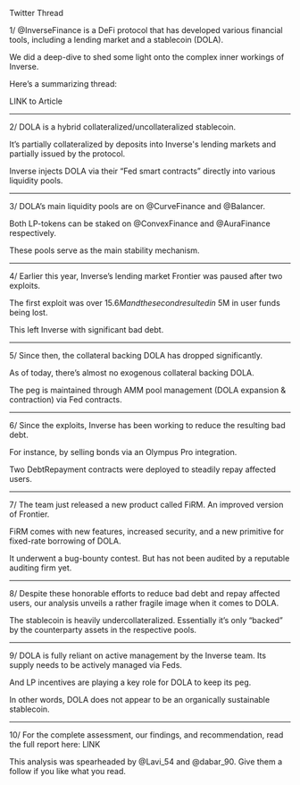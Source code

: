 Twitter Thread

1/ @InverseFinance is a DeFi protocol that has developed various financial tools, including a lending market and a stablecoin (DOLA).

We did a deep-dive to shed some light onto the complex inner workings of Inverse.

Here’s a summarizing thread:

LINK to Article

___

2/ DOLA is a hybrid collateralized/uncollateralized stablecoin.

It’s partially collateralized by deposits into Inverse's lending markets and partially issued by the protocol.

Inverse injects DOLA via their “Fed smart contracts” directly into various liquidity pools.

___

3/ DOLA’s main liquidity pools are on @CurveFinance and @Balancer.

Both LP-tokens can be staked on @ConvexFinance and @AuraFinance respectively. 

These pools serve as the main stability mechanism.

___

4/ Earlier this year, Inverse’s lending market Frontier was paused after two exploits.

The first exploit was over $15.6M and the second resulted in ~$5M in user funds being lost.

This left Inverse with significant bad debt.

___

5/ Since then, the collateral backing DOLA has dropped significantly.

As of today, there’s almost no exogenous collateral backing DOLA.

The peg is maintained through AMM pool management (DOLA expansion & contraction) via Fed contracts. 

___

6/ Since the exploits, Inverse has been working to reduce the resulting bad debt.

For instance, by selling bonds via an Olympus Pro integration.

Two DebtRepayment contracts were deployed to steadily repay affected users.

___

7/ The team just released a new product called FiRM. An improved version of Frontier.

FiRM comes with new features, increased security, and a new primitive for fixed-rate borrowing of DOLA.

It underwent a bug-bounty contest. But has not been audited by a reputable auditing firm yet.

___

8/ Despite these honorable efforts to reduce bad debt and repay affected users, our analysis unveils a rather fragile image when it comes to DOLA.

The stablecoin is heavily undercollateralized. Essentially it’s only “backed” by the counterparty assets in the respective pools.

___

9/ DOLA is fully reliant on active management by the Inverse team. Its supply needs to be actively managed via Feds.

And LP incentives are playing a key role for DOLA to keep its peg.

In other words, DOLA does not appear to be an organically sustainable stablecoin.

___

10/ For the complete assessment, our findings, and recommendation, read the full report here: LINK

This analysis was spearheaded by @Lavi_54 and @dabar_90. Give them a follow if you like what you read.
